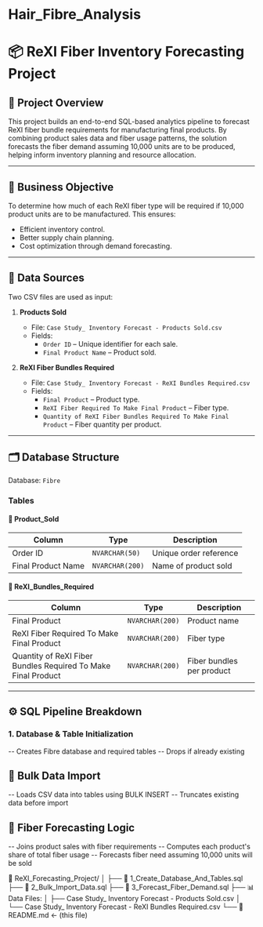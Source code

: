 # Hair_Fibre_Analysis
# 📦 ReXI Fiber Inventory Forecasting Project

## 🧩 Project Overview

This project builds an end-to-end SQL-based analytics pipeline to forecast ReXI fiber bundle requirements for manufacturing final products. By combining product sales data and fiber usage patterns, the solution forecasts the fiber demand assuming 10,000 units are to be produced, helping inform inventory planning and resource allocation.

---

## 🎯 Business Objective

To determine how much of each ReXI fiber type will be required if 10,000 product units are to be manufactured. This ensures:

- Efficient inventory control.
- Better supply chain planning.
- Cost optimization through demand forecasting.

---

## 🧾 Data Sources

Two CSV files are used as input:

1. **Products Sold**
   - File: `Case Study_ Inventory Forecast - Products Sold.csv`
   - Fields:
     - `Order ID` – Unique identifier for each sale.
     - `Final Product Name` – Product sold.

2. **ReXI Fiber Bundles Required**
   - File: `Case Study_ Inventory Forecast - ReXI Bundles Required.csv`
   - Fields:
     - `Final Product` – Product type.
     - `ReXI Fiber Required To Make Final Product` – Fiber type.
     - `Quantity of ReXI Fiber Bundles Required To Make Final Product` – Fiber quantity per product.

---

## 🗂️ Database Structure

Database: `Fibre`

### Tables

#### 🔸 Product_Sold
| Column | Type | Description |
|--------|------|-------------|
| Order ID | `NVARCHAR(50)` | Unique order reference |
| Final Product Name | `NVARCHAR(200)` | Name of product sold |

#### 🔸 ReXI_Bundles_Required
| Column | Type | Description |
|--------|------|-------------|
| Final Product | `NVARCHAR(200)` | Product name |
| ReXI Fiber Required To Make Final Product | `NVARCHAR(200)` | Fiber type |
| Quantity of ReXI Fiber Bundles Required To Make Final Product | `NVARCHAR(200)` | Fiber bundles per product |

---

## ⚙️ SQL Pipeline Breakdown

### 1. **Database & Table Initialization**

-- Creates Fibre database and required tables
-- Drops if already existing

## 📄  Bulk Data Import

-- Loads CSV data into tables using BULK INSERT
-- Truncates existing data before import


## 📄  Fiber Forecasting Logic
-- Joins product sales with fiber requirements
-- Computes each product's share of total fiber usage
-- Forecasts fiber need assuming 10,000 units will be sold


📁 ReXI_Forecasting_Project/
│
├── 📄 1_Create_Database_And_Tables.sql
├── 📄 2_Bulk_Import_Data.sql
├── 📄 3_Forecast_Fiber_Demand.sql
├── 📊 Data Files:
│   ├── Case Study_ Inventory Forecast - Products Sold.csv
│   └── Case Study_ Inventory Forecast - ReXI Bundles Required.csv
└── 📘 README.md  ← (this file)

